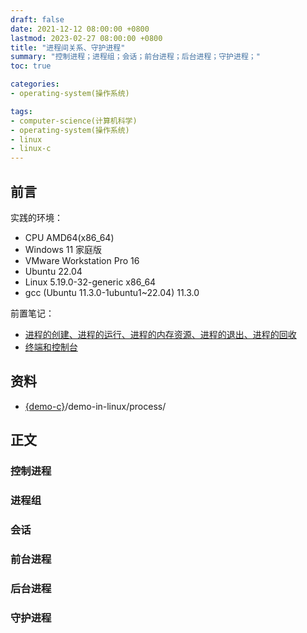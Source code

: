 ```yaml
---
draft: false
date: 2021-12-12 08:00:00 +0800
lastmod: 2023-02-27 08:00:00 +0800
title: "进程间关系、守护进程"
summary: "控制进程；进程组；会话；前台进程；后台进程；守护进程；"
toc: true

categories:
- operating-system(操作系统)

tags:
- computer-science(计算机科学)
- operating-system(操作系统)
- linux
- linux-c
---
```

## 前言

实践的环境：

- CPU AMD64(x86_64)
- Windows 11 家庭版
- VMware Workstation Pro 16
- Ubuntu 22.04
- Linux 5.19.0-32-generic x86_64
- gcc (Ubuntu 11.3.0-1ubuntu1~22.04) 11.3.0

前置笔记：

- [进程的创建、进程的运行、进程的内存资源、进程的退出、进程的回收](/post/computer-science/operating-system/linux/process)
- [终端和控制台](/post/computer-science/terminal_console)

## 资料

- [{demo-c}](https://github.com/KelipuTe/demo-c)/demo-in-linux/process/

## 正文

### 控制进程

### 进程组

### 会话

### 前台进程

### 后台进程

### 守护进程

